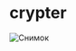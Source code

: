 # crypter

![Снимок](https://user-images.githubusercontent.com/63393603/232420519-74f958b8-51a9-4b1e-af97-ea20dacd31a5.PNG)
